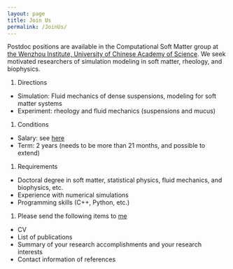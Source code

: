 ```yaml
---
layout: page
title: Join Us
permalink: /JoinUs/
---
```


Postdoc positions are available in the Computational Soft Matter group at [the Wenzhou Institute, University of Chinese Academy of Science](http://www.wiucas.ac.cn). We seek motivated researchers of simulation modeling in soft matter, rheology, and biophysics.
1. Directions
- Simulation: Fluid mechanics of dense suspensions, modeling for soft matter systems 
- Experiment: rheology and fluid mechanics (suspensions and mucus)
1. Conditions
- Salary: see [here](http://www.wiucas.ac.cn/hr/2021/272.html)
- Term: 2 years (needs to be more than 21 months, and possible to extend)
1. Requirements
- Doctoral degree in soft matter, statistical physics, fluid mechanics, and biophysics, etc.
- Experience with numerical simulations
- Programming skills (C++, Python, etc.)
1. Please send the following items to [me](mailto:seto@wibe.ac.cn) 
- CV 
- List of publications
- Summary of your research accomplishments and your research interests
- Contact information of references
